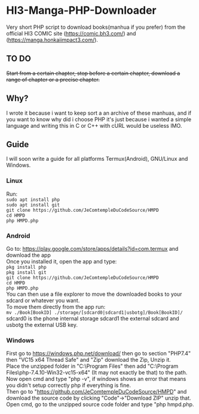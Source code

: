 # HI3-Manga-PHP-Downloader
Very short PHP script to download books(manhua if you prefer) from the official HI3 COMIC site (https://comic.bh3.com/) and (https://manga.honkaiimpact3.com/).

## TO DO
~~Start from a certain chapter, stop before a certain chapter, download a range of chapter or a precise chapter.~~

## Why?
I wrote it because i want to keep sort a an archive of these manhuas, and if you want to know why did i choose PHP it's just because i wanted a simple language and writing this in C or C++ with cURL would be useless IMO.

## Guide
I will soon write a guide for all platforms Termux(Android), GNU/Linux and Windows.

### Linux
Run: \
```sudo apt install php```\
```sudo apt install git```\
```git clone https://github.com/JeComtempleDuCodeSource/HMPD```\
```cd HMPD```\
```php HMPD.php```

### Android
Go to: https://play.google.com/store/apps/details?id=com.termux and download the app \
Once you installed it, open the app and type: \
```pkg install php```\
```pkg install git```\
```git clone https://github.com/JeComtempleDuCodeSource/HMPD```\
```cd HMPD```\
```php HMPD.php```\
You can then use a file explorer to move the downloaded books to your sdcard or whatever you want.\
To move them directly from the app run:\
```mv ./Book[BookID] ./storage/[sdcard0|sdcard1|usbotg]/Book[BookID]/```\
sdcard0 is the phone internal storage sdcard1 the external sdcard and usbotg the external USB key.

### Windows
First go to https://windows.php.net/download/ then go to section "PHP7.4" then "VC15 x64 Thread Safe" and "Zip" download the Zip, Unzip it.\
Place the unzipped folder in "C:\Program Files" then add "C:\Program Files\php-7.4.10-Win32-vc15-x64" (It may not exactly be that) to the path.\
Now open cmd and type "php -v", if windows shows an error that means you didn't setup correctly php if everything is fine.\
Then go to "https://github.com/JeComtempleDuCodeSource/HMPD" and download the source code by clicking "Code"->"Download ZIP" unzip that.\
Open cmd, go to the unzipped source code folder and type "php hmpd.php.
